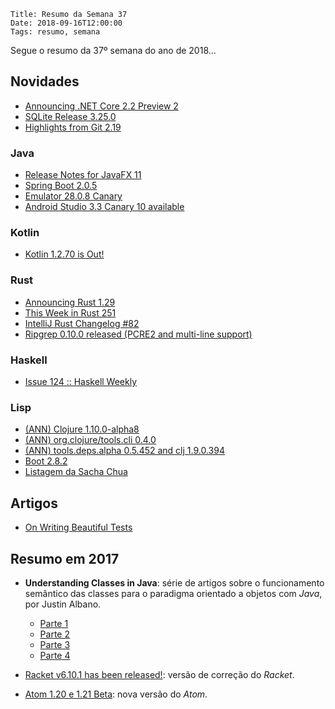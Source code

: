     Title: Resumo da Semana 37
    Date: 2018-09-16T12:00:00
    Tags: resumo, semana

Segue o resumo da 37º semana do ano de 2018...

<!-- more -->

## Novidades

* [Announcing .NET Core 2.2 Preview 2](https://blogs.msdn.microsoft.com/dotnet/2018/09/12/announcing-net-core-2-2-preview-2 "Post sobre Announcing .NET Core 2.2 Preview 2")
* [SQLite Release 3.25.0](https://sqlite.org/releaselog/3_25_0.html "Post sobre SQLite Release 3.25.0")
* [Highlights from Git 2.19](https://blog.github.com/2018-09-10-highlights-from-git-2-19 "Post sobre Highlights from Git 2.19")

### Java

* [Release Notes for JavaFX 11](https://github.com/kevinrushforth/openjdk-jfx/blob/c6236ea9037da599efb6142ccbf9f0a739ae164b/doc-files/release-notes-11.md "Post sobre Release Notes for JavaFX 11")
* [Spring Boot 2.0.5](https://spring.io/blog/2018/09/12/spring-boot-2-0-5 "Post sobre Spring Boot 2.0.5")
* [Emulator 28.0.8 Canary](https://androidstudio.googleblog.com/2018/09/emulator-2808-canary.html "Post sobre Emulator 28.0.8 Canary")
* [Android Studio 3.3 Canary 10 available](https://androidstudio.googleblog.com/2018/09/android-studio-33-canary-10-available.html "Post sobre Android Studio 3.3 Canary 10 available")

### Kotlin

* [Kotlin 1.2.70 is Out!](https://blog.jetbrains.com/kotlin/2018/09/kotlin-1-2-70-is-out "Post sobre Kotlin 1.2.70 is Out!")

### Rust

* [Announcing Rust 1.29](https://blog.rust-lang.org/2018/09/13/Rust-1.29.html "Post sobre Announcing Rust 1.29")
* [This Week in Rust 251](https://this-week-in-rust.org/blog/2018/09/11/this-week-in-rust-251 "Post sobre This Week in Rust 251")
* [IntelliJ Rust Changelog #82](https://intellij-rust.github.io/2018/09/13/changelog-82.html "Post sobre IntelliJ Rust Changelog #82")
* [Ripgrep 0.10.0 released (PCRE2 and multi-line support)](https://github.com/BurntSushi/ripgrep/releases/tag/0.10.0 "Post sobre Ripgrep 0.10.0 released (PCRE2 and multi-line support)")

### Haskell

* [Issue 124 :: Haskell Weekly](https://haskellweekly.news/issues/124.html "Post sobre Issue 124 :: Haskell Weekly")

### Lisp

* [(ANN) Clojure 1.10.0-alpha8](https://groups.google.com/forum/?#!topic/clojure/h3ANsJMcnto "Post sobre (ANN) Clojure 1.10.0-alpha8")
* [(ANN) org.clojure/tools.cli 0.4.0](https://groups.google.com/forum/?#!topic/clojure/IBCNmnMZ9X0 "Post sobre (ANN) org.clojure/tools.cli 0.4.0")
* [(ANN) tools.deps.alpha 0.5.452 and clj 1.9.0.394](https://groups.google.com/forum/?#!topic/clojure/Ay3eRBZcl_ "Post sobre (ANN) tools.deps.alpha 0.5.452 and clj 1.9.0.394")
* [Boot 2.8.2](https://github.com/boot-clj/boot/releases/tag/2.8.2 "Post sobre Boot 2.8.2")
* [Listagem da Sacha Chua](http://sachachua.com/blog/category/emacs-news "Post sobre Listagem da Sacha Chua")

## Artigos

* [On Writing Beautiful Tests](https://crate.io/a/on-writing-beautiful-tests "Artigo sobre On Writing Beautiful Tests")

## Resumo em 2017

* **Understanding Classes in Java**: série de artigos sobre o funcionamento semântico das classes para o paradigma orientado a objetos com _Java_, por Justin Albano.
    * [Parte 1](https://dzone.com/articles/understanding-classes-in-java-part-1 "Parte 1")
    * [Parte 2](https://dzone.com/articles/understanding-classes-in-java-part-2 "Parte 2")
    * [Parte 3](https://dzone.com/articles/understanding-classes-in-java-part-3 "Parte 3")
    * [Parte 4](https://dzone.com/articles/understanding-classes-in-java-part-4 "Parte 4")

* [Racket v6.10.1 has been released!](http://blog.racket-lang.org/2017/09/racket-v6-10-1.html "Racket v6.10.1 has been released!"): versão de correção do _Racket_.

* [Atom 1.20 e 1.21 Beta](http://blog.atom.io/2017/09/12/atom-1-20.html "Atom 1.20"): nova versão do _Atom_.
